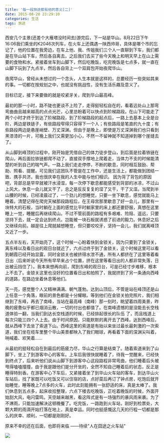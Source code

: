 ```yaml
---
title: '每一段旅途都有他的意义[二]'
date: 2015-08-28 23:29:10
categories: 生活
tags: 旅途 
---
```

 
西安几个主景(还差个大雁塔没时间去)游完后，下一站是华山。8月22日下午16:06我们乘坐的K2046次列车，在火车上还偶遇一陕西帅哥，具体是哪个市的忘记了，他的位置在我旁边，在车上他、我、传姐我们三个人一直聊到下车，我们都是在华山站下车，然后各自离去，<!--more-->之后我们去买了些今天晚上和明天早上在山上需要的食物和水。紧接着坐车到山脚下，然后吃晚饭，吃完晚饭是七点多，就一直在山脚下玩到了九点半，然后各自背上一个双肩包开始夜爬华山。

夜爬华山，曾经从未想过的一个念头，人生本就是这样的，总要经历一些突如其来的事。一切都在按规划之中，也就没有挑战性，没有生活乐趣及意义了。

目标已定，接下来要做的就是咬紧牙关，爬到华山最高峰。

最初的那一小时，路不陡也更谈不上险了，走得挺轻松自在的，看着远处山上那弯弯曲曲且越来越高的点点光芒，心里总盼着可以快点到阶梯路段。在山下可能走了两个小时才终于到达了阶梯路段，到了阶梯路段的起点后，一路上去基本上全是台阶，两边是铁链子，有些路段窄得只容得下一个人；有些路段是笔直的九十度；有些路段两边是悬崖峭壁、万丈深渊。但由于是晚上，即使是万丈深渊我们也只看到黑漆漆的一片，可晚上我们又需更加小心，不然一不留神就不知道掉到哪个崖缝去了。

从山脚到峰顶的过程中，刚开始是凭借自己的体力徒步登山，到后面是拉着铁链在爬山，再后面拉铁链都爬不动了，直接双手撑地上爬着走，当体力不支的时候能清楚的听到自己的喘气声。一路上我们走走停停，不断的歇息，同时相互鼓励、帮助、照看、提醒。可见我们这团队不管是在工作中，还是生活上，都能做到团结一致、携手共济，我也很庆幸在我的人生中能与他们相识。           因为背了背包的原因吧，背部总是早早就被汗水浸湿，每一次停下歇息都能感受到背部的冰凉，不过山上风大，休息一会儿就又干了，总之是反反复复的湿了又干，干了又湿。当爬到半山腰的时候，已经凌晨过了，一个劲儿的想睡觉，只要一坐下歇息，感觉就能马上睡着。清楚记得在爬完天梯那段路程后，在王母宫那里歇息了好一会儿，那里有一块特大的石板，当时躺在上面的感觉比平时躺家里的床上都还要舒服，真想在这里睡上一觉，睡醒后再继续爬山。不过不管前面的路程有多艰难、险阻、遥远，只要坚持下去，就一定会达到终点。岂能被一块石板就诱惑了前进的毅力。休息好之后又继续向前。越是往上爬就越想睡觉，但只要咬咬牙，坚持一会儿，我们就离峰顶又近了一步。

五点半左右，天开始亮了，这个时候一心盼着快到金锁关，因为只要到了金锁关，离东峰以及看日出的观日台就近了，六点过终于到了金锁关，这个时候这里可以看到朝霞已经开始显露，同时金锁关也被挤得水泄不通，所有人都挤在了这里等着看日出（后来听说今天所有早早来占个位置，挤在这里等看日出的人都非常失落，日出被云挡住了）。我本来想再向前，爬到东峰的观日台，可是已经寸步难移，根本上不去了。金锁关这里也没好的位置看日出和拍照了，我就挤到了另一条通向西峰的道路，在路边坐着休息等他们。

天一亮，感觉整个人又精神满满、朝气蓬勃。达到山顶后，不管是站在峰顶还是山上任意一个角落，眼前的景色都是十分耀眼。等到他们在金锁关拍完照片，我们相继到了东峰，再去了南峰，当站在最高峰（南峰）那一刻时，眺望着四周美景，昨晚的疲惫似乎都已烟消云散，一切的付出也都值了。在南峰遗憾的是没能去长空栈道体验一翻，当我们到达长空栈道的时候，已经排起很长的队伍 了，而且栈道上每次只能三四个人上去。由于时间原因，只能默默的离开去了西峰。达到西峰后，就从西峰下去坐了索道下山。西峰这里的索道是有始以来坐过最长最刺激的一次索道，我们坐在缆车里整个华山美景都映入了我们眼球，再看着下面的深渊尖叫着，呐喊着、欢笑着……

从最初的挺轻松自在到最后的筋疲力尽，华山之行算是结束了。随着索道来到了山脚下，坐上了到游客中心的客车。上车后我很快就睡着了，待我一觉醒来，已经快到终点了，后来听他们说从山脚下到游客中心这段路程非常弯曲，他们睡着后头被甩得嗑嗑撞撞，由于我是跟他们是分开坐的，全然不知自己睡着后的状态，反正是睡得特别香。在游客中心下车后，又紧接着坐了到华山火车站的客车，到达华山火车站后，找了家既可以吃饭又可以住宿的店，点好菜后再订了钟点房，吃饱后就开始睡觉，睡等晚上7点多的火车，此时此刻能拥有一张舒适的床，真是太棒了。我们休息到五点多，起床收拾整理，六点下楼去吃晚饭，正吃着晚饭的时候，外面开始刮大风，电闪雷鸣，天空越来越黑，看这阵式是有一场强烈的暴风雨来袭。为了不淋雨，只能加速解决这顿晚餐了。吃完饭，一路跑到火车站，刚好到检票处，大颗大颗的雨滴开始打落在地上，真是幸运。同时也挺感慨这几天的行程一切都是那么的庆幸、顺利，一切都是刚刚好。

原来不幸的还在后面，也即将来临  ——待续"人在囧途之火车站"



![](http://r.photo.store.qq.com/psb?/V105GT1029YVtn/WcJgKYy0tspShBDSj*guQc57WA9rwZWw*ceS0zVZRcE!/o/dGoAAAAAAAAA&ek=1&kp=1&pt=0&bo=gALAA.gD3AUFAFA!&su=118843761&tm=1482584400&sce=0-12-12&rf=2-9)                                                                                                       
